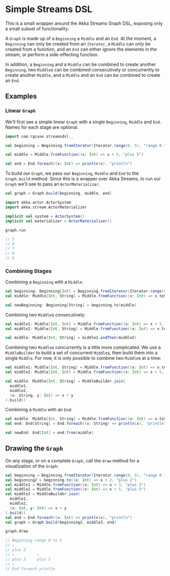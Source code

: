# Simple Streams DSL

This is a small wrapper around the Akka Streams Graph DSL, exposing only a 
small subset of functionality.

A `Graph` is made up of a `Beginning` a `Middle` and an `End`. At the 
moment, a `Beginning` can only be created from an `Iterator`, a `Middle`
can only be created from a function, and an `End` can either ignore the 
elements in the stream, or perform a side-effecting function.

In addition, a `Beginning` and a `Middle` can be combined to create 
another `Beginning`, two `Middle`s can be combined consecutively or 
concurrently to create another `Middle`, and a `Middle` and an `End` can 
be combined to create an `End`.

## Examples
### Linear `Graph`

We'll first see a simple linear `Graph` with a single `Beginning`, `Middle`
and `End`. Names for each stage are optional.

```scala
import com.rgcase.streamsdsl._

val beginning = Beginning.fromIterator(Iterator.range(0, 5), "range 0 to 5")

val middle = Middle.fromFunction((x: Int) => x + 5, "plus 5")

val end = End.foreach((x: Int) => println(x), "println")
```

To build our `Graph`, we pass our `Beginning`, `Middle` and `End` to the
`Graph.build` method. Since this is a wrapper over Akka Streams, to run 
our `Graph` we'll see to pass an `ActorMaterializer`.

```scala
val graph = Graph.build(beginning, middle, end)

import akka.actor.ActorSystem
import akka.stream.ActorMaterializer

implicit val system = ActorSystem()
implicit val materializer = ActorMaterializer()

graph.run

// 5
// 6
// 7
// 8
// 9
```

### Combining Stages

Combining a `Beginning` with a `Middle`:
```scala
val beginning: Beginning[Int] = Beginning.fromIterator(Iterator.range(0, 5), "range 0 to 5")
val middle: Middle[Int, String] = Middle.fromFunction((x: Int) => x.toString, "toString")

val newBeginning: Beginning[String] = beginning.to(middle)
```

Combining two `Middle`s consecutively:
```scala
val middle1: Middle[Int, Int] = Middle.fromFunction((x: Int) => x + 5, "plus 5")
val middle2: Middle[Int, String] = Middle.fromFunction((x: Int) => x.toString, "toString")

val middle: Middle[Int, String] = middle1.andThen(middle2)
```

Combining two `Middle`s concurrently is a little more complicated. We use a 
`MiddleBuilder` to build a set of concurrent `Middle`s, then build them into
a single `Middle`. For now, it is only possible to combine two `Middle`s at 
a time:
```scala
val middle1: Middle[Int, String] = Middle.fromFunction((x: Int) => x.toString, "toString")
val middle2: Middle[Int, Int] = Middle.fromFunction((x: Int) => x + 5, "plus 5")

val middle: Middle[Int, String] = MiddleBuilder.join(
  middle1,
  middle2,
  (x: String, y: Int) => x * y
).build()
```

Combining a `Middle` with an `End`:
```scala
val middle: Middle[Int, String] = Middle.fromFunction((x: Int) => x.toString, "toString")
val end: End[String] = End.foreach((x: String) => println(x), "println")

val newEnd: End[Int] = end.from(middle)
```

## Drawing the `Graph`
On any stage, or on a complete `Graph`, call the `draw` method for a visualization of
the `Graph`:

```scala
val beginning = Beginning.fromIterator(Iterator.range(0, 5), "range 0 to 5")
val beginning2 = beginning.to((x: Int) => x + 2, "plus 2")
val middle1 = Middle.fromFunction((x: Int) => x + 3, "plus 3")
val middle2 = Middle.fromFunction((x: Int) => x + 5, "plus 5")
val middle3 = MiddleBuilder.join(
  middle1,
  middle2,
  (x: Int, y: Int) => x + y
).build()
val end = End.foreach((x: Int) => println(x), "println")
val graph = Graph.build(beginning2, middle3, end)

graph.draw

// Beginning range 0 to 5
// ↓
// plus 2
// ↓          ↓
// plus 3     plus 5
// ↓
// End foreach println

```

